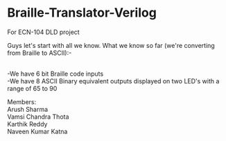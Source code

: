 # Braille-Translator-Verilog
For ECN-104 DLD project

Guys let's start with all we know.
What we know so far (we're converting from Braille to ASCII):-

  <br>-We have 6 bit Braille code inputs
  <br>-We have 8 ASCII Binary equivalent outputs displayed on two LED's with a range of 65 to 90


Members:<br>
Arush Sharma<br>
Vamsi Chandra Thota<br>
Karthik Reddy<br>
Naveen Kumar Katna
